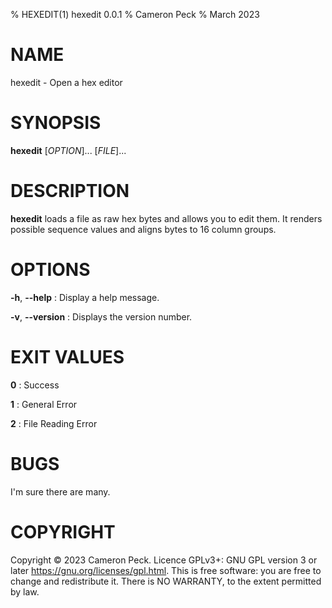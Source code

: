 % HEXEDIT(1) hexedit 0.0.1
% Cameron Peck
% March 2023

# NAME
hexedit - Open a hex editor

# SYNOPSIS
**hexedit** [*OPTION*]... [*FILE*]...

# DESCRIPTION
**hexedit** loads a file as raw hex bytes and allows you to edit them. It renders possible sequence values and aligns bytes to 16 column groups.

# OPTIONS
**-h**, **--help**
: Display a help message.

**-v**, **--version**
: Displays the version number.

# EXIT VALUES
**0**
: Success

**1**
: General Error

**2**
: File Reading Error

# BUGS
I'm sure there are many.

# COPYRIGHT
Copyright © 2023 Cameron Peck. Licence GPLv3+: GNU GPL version 3 or later <https://gnu.org/licenses/gpl.html>. This is free software: you are free to change and redistribute it. There is NO WARRANTY, to the extent permitted by law.
